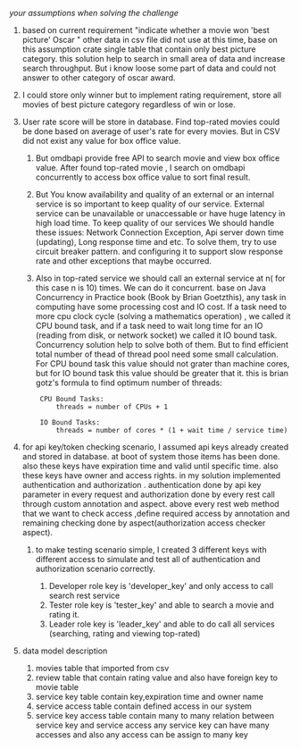 _your assumptions when solving the challenge_

1. based on current requirement 
"indicate whether a movie won 'best picture' Oscar " other data in csv file did not use at this time, 
base on this assumption crate single table that contain only best picture category.
this solution help to search in small area of data and increase search throughput. But i know loose some part of data
and could not answer to other category of oscar award. 

1.  I could store only winner but to implement rating requirement, store all movies of best picture category regardless of win or lose.

1. User rate score will be store in database. 
   Find top-rated movies could be done based on average of user's rate for every movies.
   But in CSV did not exist any value for box office value. 
    
    1. But omdbapi provide free API to search movie and view box office value. 
       After found top-rated movie , I search on omdbapi concurrently to access box office value to sort final result.
        
    1. But You know availability and quality of an external or an internal  service is so important to keep quality of our service.
       External service can be unavailable or unaccessable or have huge latency in high load time. To keep quality of our services We should handle these issues:
       Network Connection Exception, Api server down time (updating), Long response time and etc.
       To solve them, try to use circuit breaker pattern. and configuring it to support slow response rate and 
           other exceptions that maybe occurred.
    1. Also in top-rated service we should call an external service at n( for this case n is 10)  times.
               We can do it concurrent. base on Java Concurrency in Practice book (Book by Brian Goetzthis),
               any task in computing have some processing cost and IO cost. 
               If a task need to more cpu clock cycle (solving a mathematics operation)  , we called it CPU bound task,
               and if a task need to wait long time for an IO (reading from disk, or network socket) we called it IO bound task.
               Concurrency solution help to solve both of them. But to find efficient total number of thead 
               of thread pool need some small calculation. 
       For CPU bound task this value should not grater than machine cores,
               but for IO bound task this value should be greater that it.
               this is brian gotz's formula to find optimum number of threads:
        
            CPU Bound Tasks:
                threads = number of CPUs + 1
            
            IO Bound Tasks:
                threads = number of cores * (1 + wait time / service time)
                
                
1. for api key/token checking scenario, I assumed api keys already created and stored in database. at boot of system those items has been done.
       also these keys have expiration time and valid until specific time. also these keys have owner and
       access rights. in my solution implemented authentication and authorization . authentication done 
       by api key parameter in every request and authorization done by every rest call through custom annotation and aspect.
       above every rest web method that we want to check access ,define required access by annotation and remaining checking done
       by aspect(authorization access checker aspect). 
    
    1. to make testing scenario simple, I created 3 different keys with different access to simulate and test all of authentication and authorization scenario correctly. 
    
        1. Developer role key is 'developer_key' and only access to call search rest service
        1. Tester role key is 'tester_key' and able to search a movie and rating it.
        1. Leader role key is 'leader_key' and able to do call all services (searching, rating and viewing top-rated)

1. data model description
    1. movies table that imported from csv
    1. review table that contain rating value and also have foreign key to movie table
    1. service key table contain key,expiration time and owner name
    1. service access table contain defined access in our system
    1. service key access table contain many to many relation between service key and service access
        any service key can have many accesses and also any access can be assign to many key
